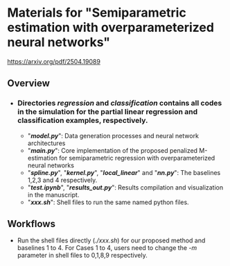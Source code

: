 # Materials for "Semiparametric estimation with overparameterized neural networks"
<a href="https://arxiv.org/pdf/2504.19089">https://arxiv.org/pdf/2504.19089</a>
## Overview

- ### Directories ***regression*** and ***classification*** contains all codes in the simulation for the partial linear regression and classification examples, respectively. 
    - "***model.py***": Data generation processes and neural network architectures
    - "***main.py***": Core implementation of the proposed penalized M-estimation for semiparametric regression with overparameterized neural networks
    - "***spline.py***", "***kernel.py***", "***local_linear***" and "***nn.py***": The baselines 1,2,3 and 4 respectively.
    - "***test.ipynb***", "***results_out.py***": Results compilation and visualization in the manuscript. 
    - "***xxx.sh***": Shell files to run the same named python files. 

## Workflows
- Run the shell files directly (*./xxx.sh*) for our proposed method and baselines 1 to 4. For Cases 1 to 4, users need to change the *-m* parameter in shell files to 0,1,8,9 respectively. 
